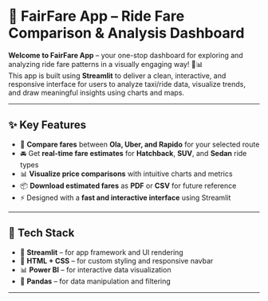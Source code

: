 # 🚖 FairFare App – Ride Fare Comparison & Analysis Dashboard

**Welcome to FairFare App** – your one-stop dashboard for exploring and analyzing ride fare patterns in a visually engaging way! 🚖📊  
This app is built using **Streamlit** to deliver a clean, interactive, and responsive interface for users to analyze taxi/ride data, visualize trends, and draw meaningful insights using charts and maps.

---

## ✨ Key Features

- 📍 **Compare fares** between **Ola, Uber, and Rapido** for your selected route  
- 🚘 Get **real-time fare estimates** for **Hatchback**, **SUV**, and **Sedan** ride types  
- 📊 **Visualize price comparisons** with intuitive charts and metrics  
- 📦 **Download estimated fares** as **PDF** or **CSV** for future reference  
- ⚡ Designed with a **fast and interactive interface** using Streamlit  

---

## 🧠 Tech Stack

- 🧩 **Streamlit** – for app framework and UI rendering  
- 🎨 **HTML + CSS** – for custom styling and responsive navbar  
- 📊 **Power BI** – for interactive data visualization  
- 📁 **Pandas** – for data manipulation and filtering  

---

